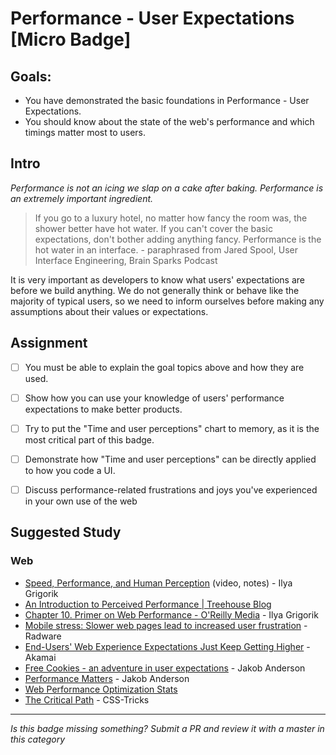 Performance - User Expectations [Micro Badge]
=============================================


Goals:
------

- You have demonstrated the basic foundations in Performance - User Expectations.
- You should know about the state of the web's performance and which timings matter most to users.


Intro
-----

*Performance is not an icing we slap on a cake after baking. Performance is an extremely important ingredient.*
> If you go to a luxury hotel, no matter how fancy the room was, the shower better have hot water.
> If you can't cover the basic expectations, don't bother adding anything fancy.
> Performance is the hot water in an interface. - paraphrased from Jared Spool, User Interface Engineering, Brain Sparks Podcast

It is very important as developers to know what users' expectations are before we build anything.
We do not generally think or behave like the majority of typical users, so we need to inform ourselves before making
any assumptions about their values or expectations.


Assignment
--------------------

- [ ] You must be able to explain the goal topics above and how they are used.
- [ ] Show how you can use your knowledge of users' performance expectations to make better products.
- [ ] Try to put the "Time and user perceptions" chart to memory, as it is the most critical part of this badge.
- [ ] Demonstrate how "Time and user perceptions" can be directly applied to how you code a UI.
- [ ] Discuss performance-related frustrations and joys you've experienced in your own use of the web


Suggested Study
---------------

### Web

- [Speed, Performance, and Human Perception](https://medium.com/@jakob_anderson/speed-performance-and-human-perception-70ae83ea144e) (video, notes) - Ilya Grigorik
- [An Introduction to Perceived Performance | Treehouse Blog](http://blog.teamtreehouse.com/perceived-performance)
- [Chapter 10. Primer on Web Performance - O&#39;Reilly Media](https://hpbn.co/primer-on-web-performance/) - Ilya Grigorik
- [Mobile stress: Slower web pages lead to increased user frustration](http://www.webperformancetoday.com/2013/12/11/slower-web-pages-user-frustration/) - Radware
- [End-Users&#39; Web Experience Expectations Just Keep Getting Higher](https://blogs.akamai.com/2012/11/end-users-web-experience-expectations-just-keep-getting-higher.html) - Akamai
- [Free Cookies - an adventure in user expectations](http://slides.com/jakobanderson/free-cookies-and-back-massages) - Jakob Anderson
- [Performance Matters](http://slides.com/jakobanderson/performance-matters) - Jakob Anderson
- [Web Performance Optimization Stats](https://wpostats.com/)
- [The Critical Path](https://css-tricks.com/the-critical-request/) - CSS-Tricks

-----

  *Is this badge missing something? Submit a PR and review it with a master in this category*
